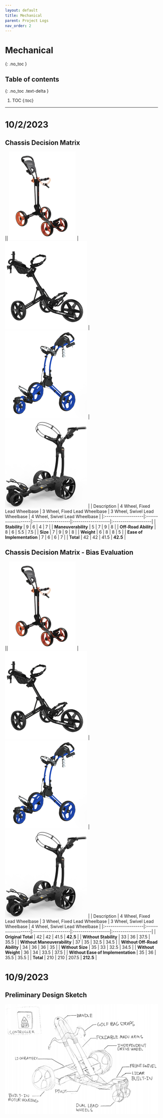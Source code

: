 ```yaml
---
layout: default
title: Mechanical
parent: Project Logs
nav_order: 2
---
```

# Mechanical
{: .no_toc }

## Table of contents
{: .no_toc .text-delta }

1. TOC
{:toc}
---

# 10/2/2023
## Chassis Decision Matrix

|| ![](../../assets/images/4WF.png) | ![](../../assets/images/3WF.png) | ![](../../assets/images/3WS.png) | ![](../../assets/images/4WS.png) |
| Description | 4 Wheel, Fixed Lead Wheelbase | 3 Wheel, Fixed Lead Wheelbase | 3 Wheel, Swivel Lead Wheelbase | 4 Wheel, Swivel Lead Wheelbase |
|:--------------------|:-------------------|:-------------------|:-------------------|:--------------------|
| **Stability** | 9 | 6 | 4 | 7 |
| **Maneuverability** | 5 | 7 | 9 | 8 |
| **Off-Road Ability** | 8 | 6 | 5.5 | 7.5 |
| **Size** | 7 | 9 | 9 | 8 |
| **Weight** | 6 | 8 | 8 | 5 |
| **Ease of Implementation** | 7 | 6 | 6 | 7 |
| **Total** | 42 | 42 | 41.5 | **42.5** |

## Chassis Decision Matrix - Bias Evaluation

|| ![](../../assets/images/4WF.png) | ![](../../assets/images/3WF.png) | ![](../../assets/images/3WS.png) | ![](../../assets/images/4WS.png) |
| Description | 4 Wheel, Fixed Lead Wheelbase | 3 Wheel, Fixed Lead Wheelbase | 3 Wheel, Swivel Lead Wheelbase | 4 Wheel, Swivel Lead Wheelbase |
|:--------------------|:-------------------|:-------------------|:-------------------|:--------------------|
| **Original Total** | 42 | 42 | 41.5 | **42.5** |
| **Without Stability** | 33 | 36 | 37.5 | 35.5 |
| **Without Maneuverability** | 37 | 35 | 32.5 | 34.5 |
| **Without Off-Road Ability** | 34 | 36 | 36 | 35 |
| **Without Size** | 35 | 33 | 32.5 | 34.5 |
| **Without Weight** | 36 | 34 | 33.5 | 37.5 |
| **Without Ease of Implementation** | 35 | 36 | 35.5 | 35.5 |
| **Total** | 210 | 210 | 207.5 | **212.5** |

# 10/9/2023
## Preliminary Design Sketch
![](../../assets/images/preliminaryDesignSketch.png)